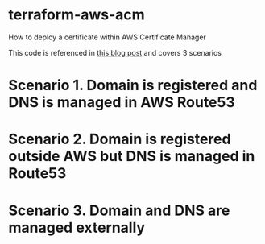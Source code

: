 # terraform-aws-acm
How to deploy a certificate within AWS Certificate Manager

This code is referenced in [this blog post](https://headforthe.cloud) and covers 3 scenarios

# Scenario 1. Domain is registered and DNS is managed in AWS Route53
# Scenario 2. Domain is registered outside AWS but DNS is managed in Route53
# Scenario 3. Domain and DNS are managed externally